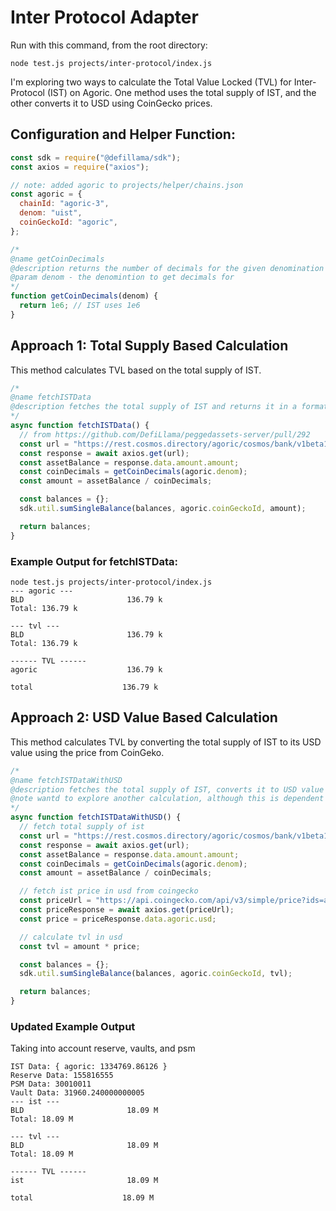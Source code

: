 # Inter Protocol Adapter

Run with this command, from the root directory:
```
node test.js projects/inter-protocol/index.js 
```

I'm exploring two ways to calculate the Total Value Locked (TVL) for Inter-Protocol (IST) on Agoric. One method uses the total supply of IST, and the other converts it to USD using CoinGecko prices.

## Configuration and Helper Function:

```javascript
const sdk = require("@defillama/sdk");
const axios = require("axios");

// note: added agoric to projects/helper/chains.json
const agoric = {
  chainId: "agoric-3",
  denom: "uist",
  coinGeckoId: "agoric",
};

/*
@name getCoinDecimals
@description returns the number of decimals for the given denomination
@param denom - the denomintion to get decimals for
*/
function getCoinDecimals(denom) {
  return 1e6; // IST uses 1e6
}
```

## Approach 1: Total Supply Based Calculation
This method calculates TVL based on the total supply of IST.

```javascript
/*
@name fetchISTData
@description fetches the total supply of IST and returns it in a format compatible with defillama
*/
async function fetchISTData() {
  // from https://github.com/DefiLlama/peggedassets-server/pull/292
  const url = "https://rest.cosmos.directory/agoric/cosmos/bank/v1beta1/supply/by_denom?denom=uist";
  const response = await axios.get(url);
  const assetBalance = response.data.amount.amount;
  const coinDecimals = getCoinDecimals(agoric.denom);
  const amount = assetBalance / coinDecimals;

  const balances = {};
  sdk.util.sumSingleBalance(balances, agoric.coinGeckoId, amount);

  return balances;
}
```

### Example Output for fetchISTData:

```
node test.js projects/inter-protocol/index.js
--- agoric ---
BLD                       136.79 k
Total: 136.79 k 

--- tvl ---
BLD                       136.79 k
Total: 136.79 k 

------ TVL ------
agoric                    136.79 k

total                    136.79 k
```

## Approach 2: USD Value Based Calculation

This method calculates TVL by converting the total supply of IST to its USD value using the price from CoinGeko.

```javascript
/*
@name fetchISTDataWithUSD
@description fetches the total supply of IST, converts it to USD value and returns it in a format compatible with defillama
@note wantd to explore another calculation, although this is dependent on external cg call
*/
async function fetchISTDataWithUSD() {
  // fetch total supply of ist
  const url = "https://rest.cosmos.directory/agoric/cosmos/bank/v1beta1/supply/by_denom?denom=uist";
  const response = await axios.get(url);
  const assetBalance = response.data.amount.amount;
  const coinDecimals = getCoinDecimals(agoric.denom);
  const amount = assetBalance / coinDecimals;

  // fetch ist price in usd from coingecko
  const priceUrl = "https://api.coingecko.com/api/v3/simple/price?ids=agoric&vs_currencies=usd";
  const priceResponse = await axios.get(priceUrl);
  const price = priceResponse.data.agoric.usd;

  // calculate tvl in usd
  const tvl = amount * price;

  const balances = {};
  sdk.util.sumSingleBalance(balances, agoric.coinGeckoId, tvl);

  return balances;
}
```

### Updated Example Output
Taking into account reserve, vaults, and psm

```
IST Data: { agoric: 1334769.86126 }
Reserve Data: 155816555
PSM Data: 30010011
Vault Data: 31960.240000000005
--- ist ---
BLD                       18.09 M
Total: 18.09 M 

--- tvl ---
BLD                       18.09 M
Total: 18.09 M 

------ TVL ------
ist                       18.09 M

total                    18.09 M 
```